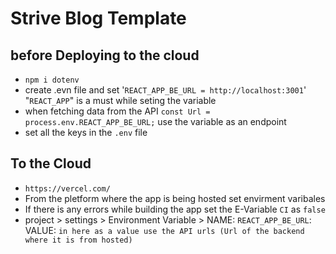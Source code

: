 # Strive Blog Template

## before Deploying to the cloud

- `npm i dotenv`
- create .evn file and set '`REACT_APP_BE_URL = http://localhost:3001`' "`REACT_APP`" is a must while seting the variable
- when fetching data from the API `const Url = process.env.REACT_APP_BE_URL;` use the variable as an endpoint
- set all the keys in the `.env` file

## To the Cloud

- `https://vercel.com/`
- From the pletform where the app is being hosted set envirment varibales
- If there is any errors while building the app set the E-Variable `CI` as `false`
- project > settings > Environment Variable > NAME: `REACT_APP_BE_URL`: VALUE: `in here as a value use the API urls (Url of the backend where it is from hosted)`
